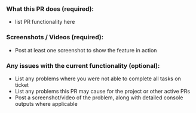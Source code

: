 ### What this PR does (required):
- list PR functionality here

### Screenshots / Videos (required):
- Post at least one screenshot to show the feature in action

### Any issues with the current functionality (optional):
- List any problems where you were not able to complete all tasks on ticket
- List any problems this PR may cause for the project or other active PRs
- Post a screenshot/video of the problem, along with detailed console outputs where applicable
